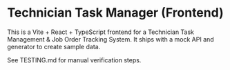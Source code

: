 # Technician Task Manager (Frontend)

This is a Vite + React + TypeScript frontend for a Technician Task Management & Job Order Tracking System. It ships with a mock API and generator to create sample data.

See TESTING.md for manual verification steps.
